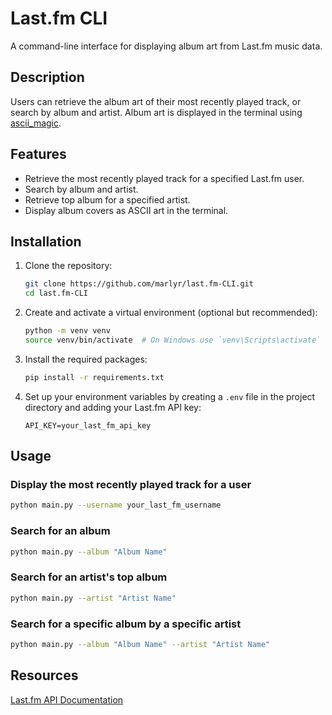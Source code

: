 # Last.fm CLI

A command-line interface for displaying album art from Last.fm music data.

## Description

Users can retrieve the album art of their most recently played track, or search by album and artist. Album art is displayed in the terminal using [ascii_magic](https://pypi.org/project/ascii-magic/).

## Features

- Retrieve the most recently played track for a specified Last.fm user.
- Search by album and artist.
- Retrieve top album for a specified artist.
- Display album covers as ASCII art in the terminal.

## Installation

1. Clone the repository:

    ```bash
    git clone https://github.com/marlyr/last.fm-CLI.git
    cd last.fm-CLI
    ```

2. Create and activate a virtual environment (optional but recommended):

    ```bash
    python -m venv venv
    source venv/bin/activate  # On Windows use `venv\Scripts\activate`
    ```

3. Install the required packages:

    ```bash
    pip install -r requirements.txt
    ```

4. Set up your environment variables by creating a `.env` file in the project directory and adding your Last.fm API key:

    ```
    API_KEY=your_last_fm_api_key
    ```

## Usage

### Display the most recently played track for a user

```bash
python main.py --username your_last_fm_username
```

### Search for an album
```bash
python main.py --album "Album Name"
```

### Search for an artist's top album
```bash
python main.py --artist "Artist Name"
```

### Search for a specific album by a specific artist

```bash
python main.py --album "Album Name" --artist "Artist Name"
```

## Resources
[Last.fm API Documentation](https://www.last.fm/api)
